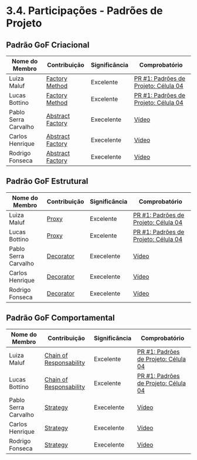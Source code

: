 # 3.4. Participações - Padrões de Projeto


## Padrão GoF Criacional

| Nome do Membro | Contribuição | Significância | Comprobatório |
| ---- | ----- | ------ | ---- |
| Luiza Maluf | [Factory Method](3.1.1.FactoryMethod.md) | Excelente | [PR #1: Padrões de Projeto: Célula 04](https://github.com/UnBArqDsw2025-1-Turma01/2025.1-T01-_G3_EuMeAmo_Entrega_03/pull/1)|
| Lucas Bottino | [Factory Method](3.1.1.FactoryMethod.md) | Excelente | [PR #1: Padrões de Projeto: Célula 04](https://github.com/UnBArqDsw2025-1-Turma01/2025.1-T01-_G3_EuMeAmo_Entrega_03/pull/1)|
| Pablo Serra Carvalho| [Abstract Factory](3.1.2.AbstractFactory.md) | Execelente | [Vídeo](https://youtu.be/KxxU4OKi-FA) |
| Carlos Henrique| [Abstract Factory](3.1.2.AbstractFactory.md) | Execelente | [Vídeo](https://youtu.be/KxxU4OKi-FA) |
| Rodrigo Fonseca| [Abstract Factory](3.1.2.AbstractFactory.md) | Execelente | [Vídeo](https://youtu.be/KxxU4OKi-FA) |




## Padrão GoF Estrutural

| Nome do Membro | Contribuição | Significância | Comprobatório |
| ---- | ----- | ------ | ---- |
| Luiza Maluf | [Proxy](3.2.2.Proxy.md) | Excelente | [PR #1: Padrões de Projeto: Célula 04](https://github.com/UnBArqDsw2025-1-Turma01/2025.1-T01-_G3_EuMeAmo_Entrega_03/pull/1)|
| Lucas Bottino | [Proxy](3.2.2.Proxy.md) | Excelente | [PR #1: Padrões de Projeto: Célula 04](https://github.com/UnBArqDsw2025-1-Turma01/2025.1-T01-_G3_EuMeAmo_Entrega_03/pull/1)|
| Pablo Serra Carvalho| [Decorator](3.2.1.Decorator.md) | Execelente | [Vídeo](https://youtu.be/KxxU4OKi-FA) |
| Carlos Henrique| [Decorator](3.2.1.Decorator.md) | Execelente | [Vídeo](https://youtu.be/KxxU4OKi-FA) |
| Rodrigo Fonseca| [Decorator](3.2.1.Decorator.md) | Execelente | [Vídeo](https://youtu.be/KxxU4OKi-FA) |

## Padrão GoF Comportamental

| Nome do Membro | Contribuição | Significância | Comprobatório |
| ---- | ----- | ------ | ---- |
| Luiza Maluf | [Chain of Responsability](3.3.2.ChainofResponsibility.md) | Excelente | [PR #1: Padrões de Projeto: Célula 04](https://github.com/UnBArqDsw2025-1-Turma01/2025.1-T01-_G3_EuMeAmo_Entrega_03/pull/1)|
| Lucas Bottino | [Chain of Responsability](3.3.2.ChainofResponsibility.md)  | Excelente | [PR #1: Padrões de Projeto: Célula 04](https://github.com/UnBArqDsw2025-1-Turma01/2025.1-T01-_G3_EuMeAmo_Entrega_03/pull/1)|
| Pablo Serra Carvalho| [Strategy](3.3.1.Strategy.md) | Execelente | [Vídeo](https://youtu.be/KxxU4OKi-FA) |
| Carlos Henrique| [Strategy](3.3.1.Strategy.md) | Execelente | [Vídeo](https://youtu.be/KxxU4OKi-FA) |
| Rodrigo Fonseca| [Strategy](3.3.1.Strategy.md) | Execelente | [Vídeo](https://youtu.be/KxxU4OKi-FA) |